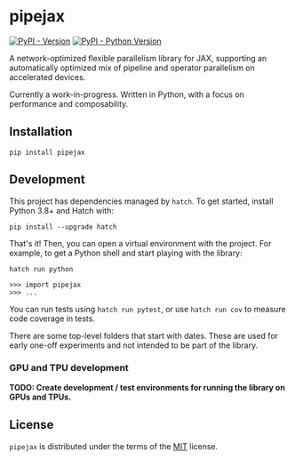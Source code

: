 # pipejax

[![PyPI - Version](https://img.shields.io/pypi/v/pipejax.svg)](https://pypi.org/project/pipejax)
[![PyPI - Python Version](https://img.shields.io/pypi/pyversions/pipejax.svg)](https://pypi.org/project/pipejax)

A network-optimized flexible parallelism library for JAX, supporting an automatically optimized mix of pipeline and operator parallelism on accelerated devices.

Currently a work-in-progress. Written in Python, with a focus on performance and composability.

## Installation

```console
pip install pipejax
```

## Development

This project has dependencies managed by `hatch`. To get started, install Python 3.8+ and Hatch with:

```console
pip install --upgrade hatch
```

That's it! Then, you can open a virtual environment with the project. For example, to get a Python shell and start playing with the library:

```console
hatch run python

>>> import pipejax
>>> ...
```

You can run tests using `hatch run pytest`, or use `hatch run cov` to measure code coverage in tests.

There are some top-level folders that start with dates. These are used for early one-off experiments and not intended to be part of the library.

### GPU and TPU development

**TODO: Create development / test environments for running the library on GPUs and TPUs.**

## License

`pipejax` is distributed under the terms of the [MIT](https://spdx.org/licenses/MIT.html) license.
